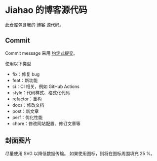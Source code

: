 # Jiahao 的博客源代码

此仓库包含我的 [博客](https://thejiahao.github.io/) 源代码。

## Commit

Commit message 采用 [约定式提交](https://www.conventionalcommits.org/zh-hans/v1.0.0/)。

使用以下类型

- fix：修复 bug
- feat：新功能
- ci：CI 相关，例如 GitHub Actions
- style：代码样式、格式化代码
- refactor：重构
- docs：修改文档
- post：新文章
- perf：优化性能
- chore：修改网站配置、修订文章等

## 封面图片

尽量使用 SVG 以降低数据传输。
如果使用图标，则将在图标周围填充 25 %。
